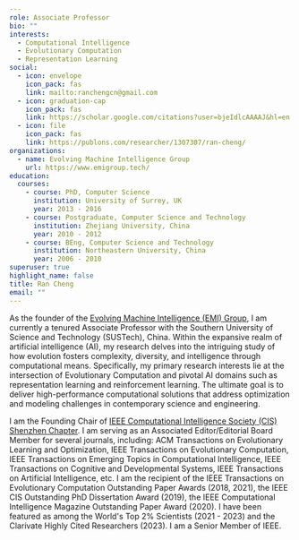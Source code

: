 ```yaml
---
role: Associate Professor
bio: ""
interests:
  - Computational Intelligence
  - Evolutionary Computation
  - Representation Learning
social:
  - icon: envelope
    icon_pack: fas
    link: mailto:ranchengcn@gmail.com
  - icon: graduation-cap
    icon_pack: fas
    link: https://scholar.google.com/citations?user=bjeIdlcAAAAJ&hl=en
  - icon: file
    icon_pack: fas
    link: https://publons.com/researcher/1307307/ran-cheng/
organizations:
  - name: Evolving Machine Intelligence Group
    url: https://www.emigroup.tech/
education:
  courses:
    - course: PhD, Computer Science
      institution: University of Surrey, UK
      year: 2013 - 2016
    - course: Postgraduate, Computer Science and Technology
      institution: Zhejiang University, China
      year: 2010 - 2012
    - course: BEng, Computer Science and Technology
      institution: Northeastern University, China
      year: 2006 - 2010
superuser: true
highlight_name: false
title: Ran Cheng
email: ""
---
```

As the founder of the [Evolving Machine Intelligence (EMI) Group](https://www.emigroup.tech/), I am currently a tenured Associate Professor with the Southern University of Science and Technology (SUSTech), China.
Within the expansive realm of artificial intelligence (AI), my research delves into the intriguing study of how evolution fosters complexity, diversity, and intelligence through computational means. 
Specifically, my primary research interests lie at the intersection of Evolutionary Computation and pivotal AI domains such as representation learning and reinforcement learning. 
The ultimate goal is to deliver high-performance computational solutions that address optimization and modeling challenges in contemporary science and engineering.

I am the Founding Chair of [IEEE Computational Intelligence Society (CIS) Shenzhen Chapter](https://r10.ieee.org/shenzhen-cis/). I am serving as an Associated Editor/Editorial Board Member for several journals, including: ACM Transactions on Evolutionary Learning and Optimization, IEEE Transactions on Evolutionary Computation, IEEE Transactions on Emerging Topics in Computational Intelligence, IEEE Transactions on Cognitive and Developmental Systems, IEEE Transactions on Artificial Intelligence, etc. I am the recipient of the IEEE Transactions on Evolutionary Computation Outstanding Paper Awards (2018, 2021), the IEEE CIS Outstanding PhD Dissertation Award (2019), the IEEE Computational Intelligence Magazine Outstanding Paper Award (2020). I have been featured as among the World's Top 2\% Scientists (2021 - 2023) and the Clarivate Highly Cited Researchers (2023). I am a Senior Member of IEEE.

